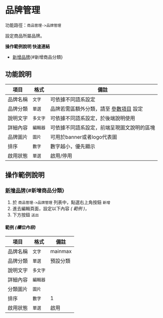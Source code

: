 #  品牌管理

功能路徑：`商品管理->品牌管理`

設定商品所屬品牌。

**操作範例說明 快速連結**

* [新增品牌](/guide/product-grading#新增商品分類){#新增商品分類}

##  功能說明

| 項目  | 格式 | 備註 |
|---|---|---|
|品牌名稱|`文字`|可依據不同語系設定|
|品牌分類|`單選`|品牌若需區額外分類，請至 [參數項目](/guide/web-manage) 設定|
|說明文字|`多文字`|可依據不同語系設定，於後端說明使用|
|詳細內容|`編輯器`|可依據不同語系設定，前端呈現圖文說明的區塊|
|品牌圖片|`圖片`|可用於banner或者logo代表圖|
|排序|`數字`|數字越小，優先顯示|
|啟用狀態|`單選`|啟用/停用|





##  操作範例說明

### [新增品牌](/guide/product-grading#新增商品分類){#新增商品分類}

1. 於 `商品管理->品牌管理` 列表中，點選右上角按鈕 `新增` 
2. 進去編輯頁面，設定以下內容 _( 範例 )_，
3. 下方按鈕 `送出`

#### 範例 _(欄位內容)_

| 項目  | 格式 | 備註 |
|---|---|---|
|品牌名稱|`文字`|mainmax|
|品牌分類|`單選`|預設分類|
|說明文字|`多文字`| |
|詳細內容|`編輯器`| |
|分類圖片|`圖片`| |
|排序|`數字`|1|
|啟用狀態|`單選`|啟用|

